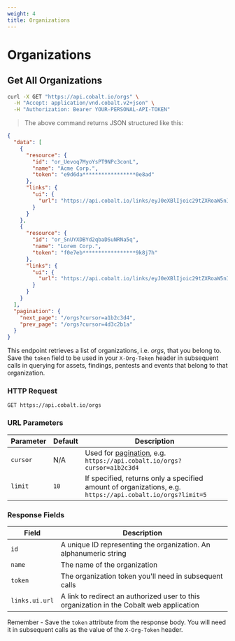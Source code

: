 ```yaml
---
weight: 4
title: Organizations
---
```


# Organizations

## Get All Organizations

```sh
curl -X GET "https://api.cobalt.io/orgs" \
  -H "Accept: application/vnd.cobalt.v2+json" \
  -H "Authorization: Bearer YOUR-PERSONAL-API-TOKEN"
```

> The above command returns JSON structured like this:

```json
{
  "data": [
    {
      "resource": {
        "id": "or_Uevoq7MyoYsPT9NPc3conL",
        "name": "Acme Corp.",
        "token": "e9d6da*****************0e8ad"
      },
      "links": {
        "ui": {
          "url": "https://api.cobalt.io/links/eyJ0eXBlIjoic29tZXRoaW5nIiwib3JnU2x1ZyI6ImNvYmFsdCIsInBlbnRlc3RUYWciOiJz="
        }
      }
    },
    {
      "resource": {
        "id": "or_SnUYXDBYd2qbaDSuNRNa5q",
        "name": "Lorem Corp.",
        "token": "f0e7eb*****************9k8j7h"
      },
      "links": {
        "ui": {
          "url": "https://api.cobalt.io/links/eyJ0eXBlIjoic29tZXRoaW5nIiwib3JnU2x1ZyI6ImNvYmFsdCIsInBlbnRlc3RUYWciOiJz="
        }
      }
    }
  ],
  "pagination": {
    "next_page": "/orgs?cursor=a1b2c3d4",
    "prev_page": "/orgs?cursor=4d3c2b1a"
  }
}
```

This endpoint retrieves a list of organizations, i.e. *orgs*, that you belong to. Save the `token` field to be used in
your `X-Org-Token` header in subsequent calls in querying for assets, findings, pentests and events that belong to that
organization.

### HTTP Request

`GET https://api.cobalt.io/orgs`

### URL Parameters

| Parameter | Default | Description                                                                                               |
|-----------|---------|-----------------------------------------------------------------------------------------------------------|
| `cursor`  | N/A     | Used for [pagination](./#pagination), e.g. `https://api.cobalt.io/orgs?cursor=a1b2c3d4`                   |
| `limit`   | `10`    | If specified, returns only a specified amount of organizations, e.g. `https://api.cobalt.io/orgs?limit=5` |

### Response Fields

| Field          | Description                                                                              |
|----------------|------------------------------------------------------------------------------------------|
| `id`           | A unique ID representing the organization. An alphanumeric string                        |
| `name`         | The name of the organization                                                             |
| `token`        | The organization token you'll need in subsequent calls                                   |
| `links.ui.url` | A link to redirect an authorized user to this organization in the Cobalt web application |

<aside class="notice">
Remember - Save the <code>token</code> attribute from the response body. You will need it in subsequent calls as the
value of the <code>X-Org-Token</code> header.
</aside>
